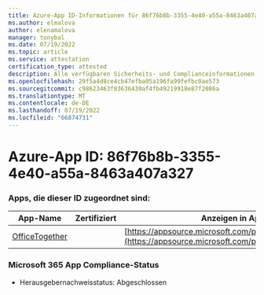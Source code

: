 ```yaml
---
title: Azure-App ID-Informationen für 86f76b8b-3355-4e40-a55a-8463a407a327
ms.author: elmalova
author: elenamalova
manager: tonybal
ms.date: 07/19/2022
ms.topic: article
ms.service: attestation
certification_type: attested
description: Alle verfügbaren Sicherheits- und Complianceinformationen für 86f76b8b-3355-4e40-a55a-8463a407a327.
ms.openlocfilehash: 29f5a4d8ce4cb47efba05a196fa99fefbc0ae573
ms.sourcegitcommit: c98623463f83636439af4fb49219918e87f2086a
ms.translationtype: MT
ms.contentlocale: de-DE
ms.lasthandoff: 07/19/2022
ms.locfileid: "66874731"
---
```

# <a name="azure-app-id-86f76b8b-3355-4e40-a55a-8463a407a327"></a>Azure-App ID: 86f76b8b-3355-4e40-a55a-8463a407a327


### <a name="apps-associated-with-this-id"></a>Apps, die dieser ID zugeordnet sind:
| **App-Name** | **Zertifiziert** | **Anzeigen in AppSource** |
|--------------|---------------|-----------------------|
| [OfficeTogether](../forward/WA200003767.md) |  | [https://appsource.microsoft.com/product/office/WA200003767](https://appsource.microsoft.com/product/office/WA200003767) |

### <a name="microsoft-365-app-compliance-status"></a>Microsoft 365 App Compliance-Status
- Herausgebernachweisstatus: Abgeschlossen
